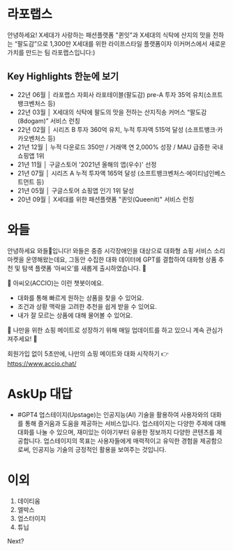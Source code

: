 # 라포랩스
안녕하세요! X세대가 사랑하는 패션플랫폼 "퀸잇"과 X세대의 식탁에 산지의 맛을 전하는 “팔도감”으로
1,300만 X세대를 위한 라이프스타일 플랫폼이자 이커머스에서 새로운 가치를 만드는 팀 라포랩스입니다:)

## Key Highlights 한눈에 보기 
- 22년 06월 │ 라포랩스 자회사 라포테이블(팔도감) pre-A 투자 35억 유치(소프트뱅크벤처스 등)
- 22년 03월 │ X세대의 식탁에 팔도의 맛을 전하는 산지직송 커머스 “팔도감(8dogam)” 서비스 런칭
- 22년 02월 │ 시리즈 B 투자 360억 유치, 누적 투자액 515억 달성 (소프트뱅크·카카오벤처스 등)
- 21년 12월 │ 누적 다운로드 350만 / 거래액 연 2,000% 성장 / MAU 급증한 국내 쇼핑앱 1위 
- 21년 11월 │ 구글스토어 '2021년 올해의 앱(우수)' 선정
- 21년 07월 │ 시리즈 A 누적 투자액 165억 달성 (소프트뱅크벤처스·에이티넘인베스트먼트 등)
- 21년 05월 │ 구글스토어 쇼핑앱 인기 1위 달성
- 20년 09월 │ X세대를 위한 패션플랫폼 "퀸잇(Queenit)" 서비스 런칭


# 와들
안녕하세요 와들🐧입니다! 와들은 중증 시각장애인을 대상으로 대화형 쇼핑 서비스 소리마켓을 운영해왔는데요, 그동안 수집한 대화 데이터에 GPT를 결합하여 대화형 상품 추천 및 탐색 플랫폼 ‘아씨오’를 새롭게 출시하였습니다. 🎉

📌 아씨오(ACCIO)는 이런 챗봇이에요.
- 대화를 통해 빠르게 원하는 상품을 찾을 수 있어요.
- 조건과 상황 맥락을 고려한 추천을 쉽게 받을 수 있어요.
- 내가 잘 모르는 상품에 대해 물어볼 수 있어요.

📌 나만을 위한 쇼핑 메이트로 성장하기 위해 매일 업데이트를 하고 있으니 계속 관심가져주세요! 👀

회원가입 없이 5초만에, 나만의 쇼핑 메이트와 대화 시작하기
👉 https://www.accio.chat/

# AskUp 대답
- #GPT4 업스테이지(Upstage)는 인공지능(AI) 기술을 활용하여 사용자와의 대화를 통해 즐거움과 도움을 제공하는 서비스입니다. 업스테이지는 다양한 주제에 대해 대화를 나눌 수 있으며, 재미있는 이야기부터 유용한 정보까지 다양한 콘텐츠를 제공합니다. 업스테이지의 목표는 사용자들에게 매력적이고 유익한 경험을 제공함으로써, 인공지능 기술의 긍정적인 활용을 보여주는 것입니다.

# 이외
1. 데이티움
2. 엘박스
6. 업스터이지
7. 튜닙

Next?
